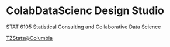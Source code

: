 # ColabDataScienc Design Studio
STAT 6105 Statistical Consulting and Collaborative Data Science

[TZStats@Columbia](https://tz33cu.github.io/)
